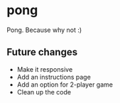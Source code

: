 # pong
Pong. Because why not :)

## Future changes
- Make it responsive
- Add an instructions page
- Add an option for 2-player game
- Clean up the code 

